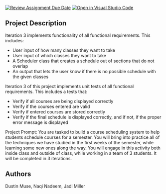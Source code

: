 [![Review Assignment Due Date](https://classroom.github.com/assets/deadline-readme-button-24ddc0f5d75046c5622901739e7c5dd533143b0c8e959d652212380cedb1ea36.svg)](https://classroom.github.com/a/p-TFLrSV)
[![Open in Visual Studio Code](https://classroom.github.com/assets/open-in-vscode-718a45dd9cf7e7f842a935f5ebbe5719a5e09af4491e668f4dbf3b35d5cca122.svg)](https://classroom.github.com/online_ide?assignment_repo_id=12760913&assignment_repo_type=AssignmentRepo)

## Project Description

Iteration 3 implements functionality of all functional requirements. This includes:
- User input of how many classes they want to take
- User input of which classes they want to take
- A Scheduler class that creates a schedule out of sections that do not overlap
- An output that lets the user know if there is no possible schedule with the given classes

Iteration 3 of this project implements unit tests of all functional requirements. This includes a tests that:
- Verify if all courses are being displayed correctly
- Verify if the courses entered are valid
- Verify if entered courses are stored correctly
- Verify if the final schedule is displayed correctly, and if not, if the proper error message is displayed

Project Prompt: You are tasked to build a course scheduling system to help students schedule courses for a semester. You will bring into practice all of the techniques we have studied in the first weeks of the semester, while learning some new ones along the way. You will engage in this activity both inside class and outside of class, while working in a team of 3 students. It will be completed in 3 iterations.

## Authors
Dustin Muse, Naqi Nadeem, Jadi Miller
